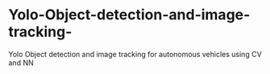 # Yolo-Object-detection-and-image-tracking-
Yolo Object detection and image tracking  for autonomous vehicles using CV and NN
